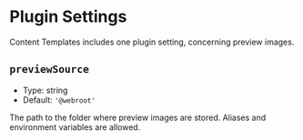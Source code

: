 # Plugin Settings

Content Templates includes one plugin setting, concerning preview images.

## `previewSource`

- Type: string
- Default: `'@webroot'`

The path to the folder where preview images are stored. Aliases and environment variables are allowed.
